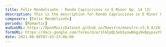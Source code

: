 ```yaml
---
title: Felix Mendelssohn - Rondo Capriccioso in E Minor Op. 14 (2)
description: This is the description for Rondo Capriccioso in E Minor Op. 14 by Felix Mendelssohn
composers: [Felix Mendelssohn]
periods: [Romantic]
audioURL: https://OpenMusicDataset.github.io/Maestro/maestro-v3.0.0/2011/MIDI-Unprocessed_16_R1_2011_MID--AUDIO_R1-D6_15_Track15_wav.midi
formURL: https://docs.google.com/forms/d/e/1FAIpQLSebSyowNGgu9xBpypsuYFTMmlInrp_dUtw9DxYOhWRweb8iHg/viewform
date: 2021-08-08T07:43:13-06:00
---
```

